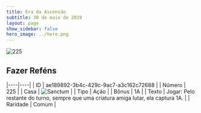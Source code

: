 ```yaml
---
title: Era da Ascensão
subtitle: 30 de maio de 2019
layout: page
show_sidebar: false
hero_image: ../hero.png
---
```


![225](https://cdn.keyforgegame.com/media/card_front/pt/435_225_CQVJPWVJ7QFF_pt.png)

## Fazer Reféns

|----|----|
| ID | ae189892-3b4c-429c-9ac7-a3c162c72688 |
| Número | 225 |
| Casa | ![Sanctum](https://archonarcana.com/images/thumb/c/c7/Sanctum.png/22px-Sanctum.png "Santuário") |
| Tipo | Ação |
| Bônus | 1A |
| Texto | Jogar: Pelo restante do turno, sempre que uma criatura amiga lutar, ela captura 1A. |
| Raridade | Comum |
